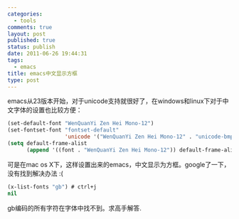 ```yaml
--- 
categories: 
  - tools
comments: true
layout: post
published: true
status: publish
date: 2011-06-26 19:44:31
tags: 
  - emacs
title: emacs中文显示方框
type: post
---
```


emacs从23版本开始，对于unicode支持就很好了，在windows和linux下对于中文字体的设置也比较方便：

```lisp
(set-default-font "WenQuanYi Zen Hei Mono-12")
(set-fontset-font "fontset-default"
                  'unicode '("WenQuanYi Zen Hei Mono-12" . "unicode-bmp"))
(setq default-frame-alist
      (append '((font . "WenQuanYi Zen Hei Mono-12")) default-frame-alist))

```

可是在mac os X下，这样设置出来的emacs，中文显示为方框。google了一下，没有找到解决办法 :(

```lisp
(x-list-fonts "gb") # ctrl+j
nil
```

gb编码的所有字符在字体中找不到。求高手解答.
